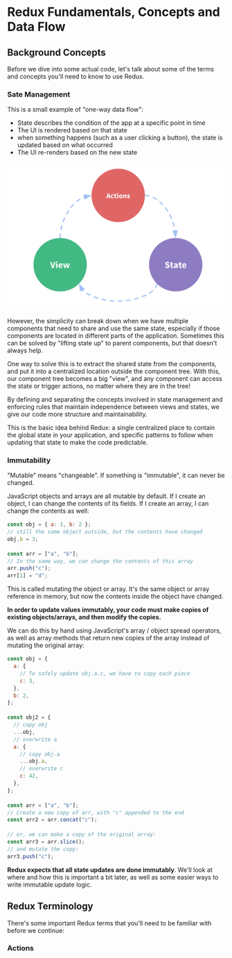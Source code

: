 # Redux Fundamentals, Concepts and Data Flow

## Background Concepts

Before we dive into some actual code, let's talk about some of the terms and concepts you'll need to know to use Redux.

### Sate Management

This is a small example of "one-way data flow":

- State describes the condition of the app at a specific point in time
- The UI is rendered based on that state
- when something happens (such as a user clicking a button), the state is updated based on what occurred
- The UI re-renders based on the new state

![Alt text](./assets/images/one-way-data-flow.png)

However, the simplicity can break down when we have multiple components that need to share and use the same state, especially if those components are located in different parts of the application. Sometimes this can be solved by "lifting state up" to parent components, but that doesn't always help.

One way to solve this is to extract the shared state from the components, and put it into a centralized location outside the component tree. With this, our component tree becomes a big "view", and any component can access the state or trigger actions, no matter where they are in the tree!

By defining and separating the concepts involved in state management and enforcing rules that maintain independence between views and states, we give our code more structure and maintainability.

This is the basic idea behind Redux: a single centralized place to contain the global state in your application, and specific patterns to follow when updating that state to make the code predictable.

### Immutability

"Mutable" means "changeable". If something is "immutable", it can never be changed.

JavaScript objects and arrays are all mutable by default. If I create an object, I can change the contents of its fields. If I create an array, I can change the contents as well:

```js
const obj = { a: 1, b: 2 };
// still the same object outside, but the contents have changed
obj.b = 3;

const arr = ["a", "b"];
// In the same way, we can change the contents of this array
arr.push("c");
arr[1] = "d";
```

This is called mutating the object or array. It's the same object or array reference in memory, but now the contents inside the object have changed.

**In order to update values immutably, your code must make copies of existing objects/arrays, and then modify the copies.**

We can do this by hand using JavaScript's array / object spread operators, as well as array methods that return new copies of the array instead of mutating the original array:

```js
const obj = {
  a: {
    // To safely update obj.a.c, we have to copy each piece
    c: 3,
  },
  b: 2,
};

const obj2 = {
  // copy obj
  ...obj,
  // overwrite a
  a: {
    // copy obj.a
    ...obj.a,
    // overwrite c
    c: 42,
  },
};

const arr = ["a", "b"];
// Create a new copy of arr, with "c" appended to the end
const arr2 = arr.concat("c");

// or, we can make a copy of the original array:
const arr3 = arr.slice();
// and mutate the copy:
arr3.push("c");
```

**Redux expects that all state updates are done immutably**. We'll look at where and how this is important a bit later, as well as some easier ways to write immutable update logic.

## Redux Terminology

There's some important Redux terms that you'll need to be familiar with before we continue:

### Actions
